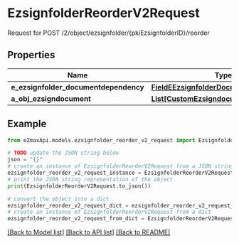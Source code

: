 # EzsignfolderReorderV2Request

Request for POST /2/object/ezsignfolder/{pkiEzsignfolderID}/reorder

## Properties

Name | Type | Description | Notes
------------ | ------------- | ------------- | -------------
**e_ezsignfolder_documentdependency** | [**FieldEEzsignfolderDocumentdependency**](FieldEEzsignfolderDocumentdependency.md) |  | [optional] 
**a_obj_ezsigndocument** | [**List[CustomEzsigndocumentRequest]**](CustomEzsigndocumentRequest.md) |  | 

## Example

```python
from eZmaxApi.models.ezsignfolder_reorder_v2_request import EzsignfolderReorderV2Request

# TODO update the JSON string below
json = "{}"
# create an instance of EzsignfolderReorderV2Request from a JSON string
ezsignfolder_reorder_v2_request_instance = EzsignfolderReorderV2Request.from_json(json)
# print the JSON string representation of the object
print(EzsignfolderReorderV2Request.to_json())

# convert the object into a dict
ezsignfolder_reorder_v2_request_dict = ezsignfolder_reorder_v2_request_instance.to_dict()
# create an instance of EzsignfolderReorderV2Request from a dict
ezsignfolder_reorder_v2_request_from_dict = EzsignfolderReorderV2Request.from_dict(ezsignfolder_reorder_v2_request_dict)
```
[[Back to Model list]](../README.md#documentation-for-models) [[Back to API list]](../README.md#documentation-for-api-endpoints) [[Back to README]](../README.md)


